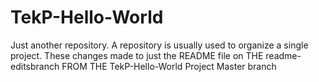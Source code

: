 # TekP-Hello-World
Just another repository.  A repository is usually used to organize a single project. 
These changes made to just the README file on THE readme-editsbranch FROM THE TekP-Hello-World Project Master branch 
